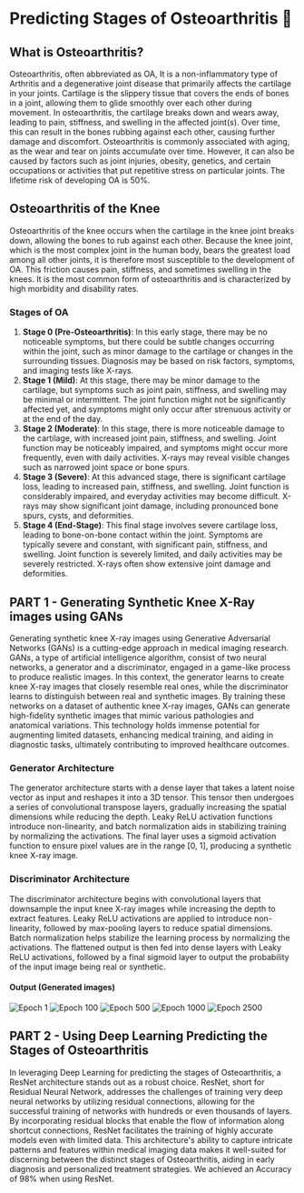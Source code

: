 # Predicting Stages of Osteoarthritis 🦵

## What is Osteoarthritis?
Osteoarthritis, often abbreviated as OA, It is a non-inflammatory type of Arthritis and a degenerative joint disease that primarily affects the cartilage in your joints. Cartilage is the slippery tissue that covers the ends of bones in a joint, allowing them to glide smoothly over each other during movement. In osteoarthritis, the cartilage breaks down and wears away, leading to pain, stiffness, and swelling in the affected joint(s). Over time, this can result in the bones rubbing against each other, causing further damage and discomfort.
Osteoarthritis is commonly associated with aging, as the wear and tear on joints accumulate over time. However, it can also be caused by factors such as joint injuries, obesity, genetics, and certain occupations or activities that put repetitive stress on particular joints. The lifetime risk of developing OA is 50%.

## Osteoarthritis of the Knee
Osteoarthritis of the knee occurs when the cartilage in the knee joint breaks down, allowing the bones to rub against each other. Because the knee joint, which is the most complex joint in the human body, bears the greatest load among all other joints, it is therefore most susceptible to the development of OA. This friction causes pain, stiffness, and sometimes swelling in the knees. It is the most common form of osteoarthritis and is characterized by high morbidity and disability rates.

### Stages of OA
1. <b>Stage 0 (Pre-Osteoarthritis)</b>: In this early stage, there may be no noticeable symptoms, but there could be subtle changes occurring within the joint, such as minor damage to the cartilage or changes in the surrounding tissues. Diagnosis may be based on risk factors, symptoms, and imaging tests like X-rays.
2. <b>Stage 1 (Mild)</b>: At this stage, there may be minor damage to the cartilage, but symptoms such as joint pain, stiffness, and swelling may be minimal or intermittent. The joint function might not be significantly affected yet, and symptoms might only occur after strenuous activity or at the end of the day.
3. <b>Stage 2 (Moderate)</b>: In this stage, there is more noticeable damage to the cartilage, with increased joint pain, stiffness, and swelling. Joint function may be noticeably impaired, and symptoms might occur more frequently, even with daily activities. X-rays may reveal visible changes such as narrowed joint space or bone spurs.
4. <b>Stage 3 (Severe)</b>: At this advanced stage, there is significant cartilage loss, leading to increased pain, stiffness, and swelling. Joint function is considerably impaired, and everyday activities may become difficult. X-rays may show significant joint damage, including pronounced bone spurs, cysts, and deformities.
5. <b>Stage 4 (End-Stage)</b>: This final stage involves severe cartilage loss, leading to bone-on-bone contact within the joint. Symptoms are typically severe and constant, with significant pain, stiffness, and swelling. Joint function is severely limited, and daily activities may be severely restricted. X-rays often show extensive joint damage and deformities.

## PART 1 - Generating Synthetic Knee X-Ray images using GANs

Generating synthetic knee X-ray images using Generative Adversarial Networks (GANs) is a cutting-edge approach in medical imaging research. GANs, a type of artificial intelligence algorithm, consist of two neural networks, a generator and a discriminator, engaged in a game-like process to produce realistic images. In this context, the generator learns to create knee X-ray images that closely resemble real ones, while the discriminator learns to distinguish between real and synthetic images. By training these networks on a dataset of authentic knee X-ray images, GANs can generate high-fidelity synthetic images that mimic various pathologies and anatomical variations. This technology holds immense potential for augmenting limited datasets, enhancing medical training, and aiding in diagnostic tasks, ultimately contributing to improved healthcare outcomes.

### Generator Architecture
The generator architecture starts with a dense layer that takes a latent noise vector as input and reshapes it into a 3D tensor. This tensor then undergoes a series of convolutional transpose layers, gradually increasing the spatial dimensions while reducing the depth. Leaky ReLU activation functions introduce non-linearity, and batch normalization aids in stabilizing training by normalizing the activations. The final layer uses a sigmoid activation function to ensure pixel values are in the range [0, 1], producing a synthetic knee X-ray image.

### Discriminator Architecture
The discriminator architecture begins with convolutional layers that downsample the input knee X-ray images while increasing the depth to extract features. Leaky ReLU activations are applied to introduce non-linearity, followed by max-pooling layers to reduce spatial dimensions. Batch normalization helps stabilize the learning process by normalizing the activations. The flattened output is then fed into dense layers with Leaky ReLU activations, followed by a final sigmoid layer to output the probability of the input image being real or synthetic.

#### Output (Generated images)
![Epoch 1](GAN/generated_images/After_epochs_0001.png)
![Epoch 100](GAN/generated_images/After_epochs_0100.png)
![Epoch 500](GAN/generated_images/After_epochs_0500.png)
![Epoch 1000](GAN/generated_images/After_epochs_1000.png)
![Epoch 2500](GAN/generated_images/After_epochs_2500.png)


## PART 2 - Using Deep Learning   Predicting the Stages of Osteoarthritis
In leveraging Deep Learning for predicting the stages of Osteoarthritis, a ResNet architecture stands out as a robust choice. ResNet, short for Residual Neural Network, addresses the challenges of training very deep neural networks by utilizing residual connections, allowing for the successful training of networks with hundreds or even thousands of layers. By incorporating residual blocks that enable the flow of information along shortcut connections, ResNet facilitates the training of highly accurate models even with limited data. This architecture's ability to capture intricate patterns and features within medical imaging data makes it well-suited for discerning between the distinct stages of Osteoarthritis, aiding in early diagnosis and personalized treatment strategies.
We achieved an Accuracy of 98% when using ResNet.
